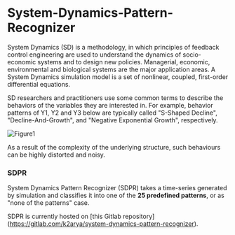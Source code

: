 # System-Dynamics-Pattern-Recognizer

System Dynamics (SD) is a methodology, in which principles of feedback control engineering are used to understand the dynamics of socio-economic systems and to design new policies. Managerial, economic, environmental and biological systems are the major application areas. A System Dynamics simulation model is a set of nonlinear, coupled, first-order differential equations. 

SD researchers and practitioners use some common terms to describe the behaviors of the variables they are interested in. For example, behavior patterns of Y1, Y2 and Y3 below are typically called "S-Shaped Decline", "Decline-And-Growth", and "Negative Exponential Growth", respectively.

![Figure1](./fig/Figure_1.png)

As a result of the complexity of the underlying structure, such behaviours can be highly distorted and noisy.

### SDPR

System Dynamics Pattern Recognizer (SDPR) takes a time-series generated by simulation and classifies it into one of the **25 predefined patterns**, or as "none of the patterns" case.

SDPR is currently hosted on [this Gitlab repository] (https://gitlab.com/k2arya/system-dynamics-pattern-recognizer).
